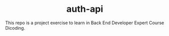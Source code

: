 <h1 align="center"><b>auth-api</b></h1>

This repo is a project exercise to learn in Back End Developer Expert Course Dicoding.
